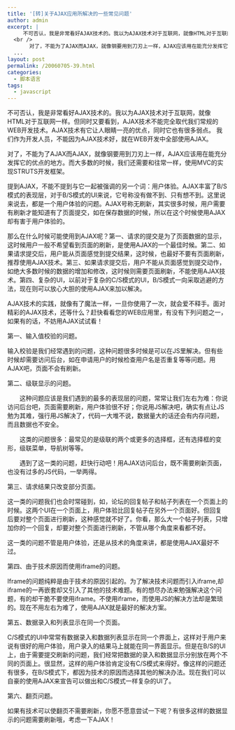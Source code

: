 ```yaml
---
title: '[转]关于AJAX应用所解决的一些常见问题'
author: admin
excerpt: |
     不可否认，我是非常看好AJAX技术的。我以为AJAX技术对于互联网，就像HTML对于互联网一样。但同时又要看到，AJAX技术不能完全取代我们常规的WEB开发技术。AJAX技术有它让人眼睛一亮的优点，同时它也有很多弱点。 我们作为开发人员，不能因为AJAX技术好，就在WEB开发中全部使用AJAX。<br />
  <br />
       对了，不能为了AJAX而AJAX，就像钢要用到刀刃上一样，AJAX应该用在能充分发挥它的优点的地方。而大多数的时候，我们还需要和往常一样，使用MVC的实现STRUTS开发框架。<br />
  ...
layout: post
permalink: /20060705-39.html
categories:
  - 脚本语言
tags:
  - javascript
---
```

不可否认，我是非常看好AJAX技术的。我以为AJAX技术对于互联网，就像HTML对于互联网一样。但同时又要看到，AJAX技术不能完全取代我们常规的WEB开发技术。AJAX技术有它让人眼睛一亮的优点，同时它也有很多弱点。 我们作为开发人员，不能因为AJAX技术好，就在WEB开发中全部使用AJAX。

对了，不能为了AJAX而AJAX，就像钢要用到刀刃上一样，AJAX应该用在能充分发挥它的优点的地方。而大多数的时候，我们还需要和往常一样，使用MVC的实现STRUTS开发框架。

提到AJAX，不能不提到与它一起被强调的另一个词：用户体验。AJAX丰富了B/S模式的表现层，对于B/S模式的UI来说，它号称没有做不到、只有想不到。这里说来说去，都是一个用户体验的问题。AJAX号称无刷新，其实很多时候，用户需要有刷新才能知道有了页面提交，如在保存数据的时候，所以在这个时候使用AJAX却有害于用户体验的。

那么在什么时候可能使用到AJAX呢？第一、请求的提交是为了页面数据的显示，这时候用户一般不希望看到页面的刷新，是使用AJAX的一个最佳时候。第二、如果请求提交后，用户能从页面感觉到提交结果，这时候，也最好不要有页面刷新，推荐使用AJAX技术。第三、如果请求提交后，用户不能从页面感觉到提交动作，如绝大多数时候的数据的增加和修改，这时候则需要页面刷新，不能使用AJAX技术。第四、复杂的UI，以前对于复杂的C/S模式的UI，B/S模式一向采取逃避的方法，现在则可以放心大胆的使用AJAX来加以解决。

AJAX技术的实践，就像有了魔法一样，一旦你使用了一次，就会爱不释手。面对精彩的AJAX技术，还等什么？赶快看看您的WEB应用里，有没有下列问题之一，如果有的话，不妨用AJAX试试看！

第一、输入值校验的问题。

输入校验是我们经常遇到的问题，这种问题很多时候是可以在JS里解决。但有些时候却需要访问后台，如在申请用户的时候检查用户名是否重复等等问题。用AJAX吧，页面不会有刷新。

第二、级联显示的问题。

　　这种问题应该是我们遇到的最多的表现层的问题，常常让我们左右为难：你说访问后台吧，页面需要刷新，用户体验很不好；你说用JS解决吧，确实有点让JS勉为其难，强行用JS解决了，代码一大堆不说，数据量大的话还会有内存问题，而且数据也不安全。

　　这类的问题很多：最常见的是级联的两个或更多的选择框，还有选择框的变形，级联菜单，导航树等等。

　　遇到了这一类的问题，赶快行动吧！用AJAX访问后台，既不需要刷新页面，也没有过多的JS代码，一举两得。

第三、请求结果只改变部分页面。

这一类的问题我们也会时常碰到，如，论坛的回复帖子和帖子列表在一个页面上的时候。这两个UI在一个页面上，用户体验比回复帖子在另外一个页面好。但回复后要对整个页面进行刷新，这种感觉就不好了。你看，那么大一个帖子列表，只增加你的一个回复，却要对整个页面进行刷新，不管从哪个角度来看都不好。

这一类的问题不管是用户体验，还是从技术的角度来讲，都是使用AJAX最好不过。

第四、由于技术原因而使用iframe的问题。

Iframe的问题纯粹是由于技术的原因引起的。为了解决技术问题而引入iframe,却iframe的一再嵌套却又引入了其他的技术难题。有的想尽办法来勉强解决这个问题，有的却干脆不要使用iframe。不使用iframe，而使用JS的解决方法却是繁琐的。现在不用左右为难了，使用AJAX就是最好的解决方案。

第五、数据录入和列表显示在同一个页面。

C/S模式的UI中常常有数据录入和数据列表显示在同一个界面上，这样对于用户来说有很好的用户体验，用户录入的结果马上就能在同一界面显示。但是在B/S的UI上，由于需要提交刷新的问题，我们经常把数据的录入和数据显示分别放在两个不同的页面上。很显然，这样的用户体验肯定没有C/S模式来得好。像这样的问题还有很多，在B/S模式下，都因为技术的原因而选择其他的解决办法。现在我们可以自豪的使用AJAX来宣告可以做出和C/S模式一样复杂的UI了。

第六、翻页问题。

如果有技术可以使翻页不需要刷新，你愿不愿意尝试一下呢？有很多这样的数据显示的问题需要刷新哦，考虑一下AJAX！

　　